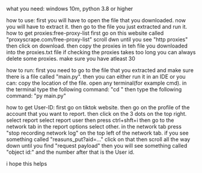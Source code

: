 what you need:
windows 10m,
python 3.8 or higher

how to use:
    first you will have to open the file that you downloaded. now you will have to extract it.
    then go to the file you just extracted and run it.
how to get proxies:free-proxy-list
    first go on this website called "proxyscrape.com/free-proxy-list"
    scroll dwn until you see "http proxies"
    then click on download.
    then copy the proxies in teh file you downloaded into the proxies.txt file
    if checking the proxies takes too long you can always delete some proxies.
    make sure you have atleast 30

how to run:
    first you need to go to the file that you extracted and make sure there is a file called "main.py".
    then you can either run it in an IDE or you can:
    copy the location of the file.
    open any terminal(for example cmd).
    in the terminal type the following command: "cd <file location you just copied>"
    then type the following command: "py main.py"

 how to get User-ID:
    first go on tiktok website.
    then go on the profile of the account that you want to report.
    then click on the 3 dots on the top right.
    select report
    select report user
    then press ctrl+shft+i
    then go to the network tab
    in the report options select other.
    in the network tab press "stop recording network log" on the top left of the network tab.
    if you see something called "reasuns_put?aid=..." click on that
    then scroll all the way down until you find "request payload"
    then you will see something called "object id:" and the number after that is the User id.

i hope this helps
